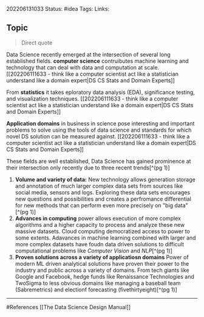 202206131033
Status: #idea
Tags: 
Links:
## Topic
>Direct quote

Data Science recently emerged at the intersection of several long established fields.
**computer science** contruibutes machine learning and technology that can deal with data and computation at scale. [[202206111633 - think like a computer scientist act like a statistician understand like a domain expert|DS CS Stats and Domain Experts]]

From **statistics** it takes eploratory data analysis (EDA), significance testing, and visualization techniques. [[202206111633 - think like a computer scientist act like a statistician understand like a domain expert|DS CS Stats and Domain Experts]]

**Application domains** in business in science pose interesting and important problems to solve using the tools of data science and standards for which novel DS solution can be measured against. [[202206111633 - think like a computer scientist act like a statistician understand like a domain expert|DS CS Stats and Domain Experts]]

These fields are well established, Data Science has gained prominence at their intersection only recently due to three recent trends[^(pg 1)]
1. **Volume and variety of data:** New technology allows generation storage and annotation of much larger complex data sets from sources like social media, sensors and logs. Exploring these data sets encourages new questions and possibilities and creates a perfromance differential for new methods that can perform even more precisely on "big data"[^(pg 1)]
2. **Advances in computing** power allows execution of more complex algorithms and a higher capacity to process and analyze these new massive datasets. Cloud computing democratized access to power to some extents. Adavances in machine learning combined with larger and more complex datasets have foudn data driven solutions to difficult computational problems like *Computer Vision* and *NLP*[^(pg 1)]
3. **Proven solutions across  a variety of applicatiosn domains** Power of modern ML driven analytical solutions have proven their power to the industry and public across a variety of domains. From tech giants like Google and Facebook, hedge funds like Renaissance Technologies and TwoSigma to less obvious domains like managing a baseball team (Sabremetrics) and electionf forecasting (fivethirtyeight)[^(pg 1)] 

___
#References
[[The Data Science  Design Manual]]